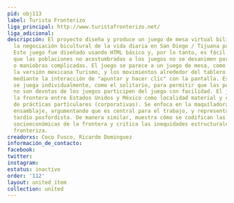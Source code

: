 ```yaml
---
pid: obj113
label: Turista Fronterizo
liga_principal: http://www.turistafronterizo.net/
liga_adicional: 
descripción: El proyecto diseña y produce un juego de mesa virtual bilingüe sobre
  la negociación bicultural de la vida diaria en San Diego / Tijuana para InSite 05.
  Este juego fue diseñado usando HTML básico y, por lo tanto, es fácil de usar, para
  que las poblaciones no acostumbradas a los juegos no se desanimen por largas instrucciones
  o maniobras complicadas. El juego se parece a un juego de mesa, como Monopoly o
  la versión mexicana Turismo, y los movimientos alrededor del tablero se simulan
  mediante la interacción de "apuntar y hacer clic" con la pantalla. Es un juego que
  se juega individualmente, como el solitario, para permitir que las personas que
  no son devotas de los juegos participen del juego con facilidad. El juego representa
  la frontera entre Estados Unidos y México como localidad material y como representante
  de prácticas particulares (corporativas). Se enfoca en la maquiladora o planta de
  ensamblaje, argumentando que es central para el trabajo, y representa el capitalismo
  tardío posfordista. De manera similar, muestra cómo se codifican las desigualdades
  socioeconómicas de la frontera y critica las inequidades estructurales de la economía
  fronteriza.
creadorxs: Coco Fusco, Ricardo Dominguez
información_de_contacto: 
facebook: 
twitter: 
instagram: 
estatus: inactivo
order: '112'
layout: united_item
collection: united
---
```


